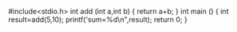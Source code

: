 #include<stdio.h>
int add (int a,int b)
{
return a+b;
}
int main () 
{
int result=add(5,10);
printf('sum=%d\n",result);
return 0;
}
